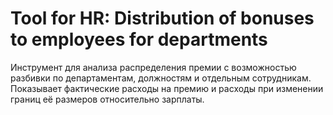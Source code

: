 # Tool for HR: Distribution of bonuses to employees for departments
Инструмент для анализа распределения премии с возможностью разбивки по департаментам, должностям и отдельным сотрудникам. Показывает фактические расходы на премию и расходы при изменении границ её размеров относительно зарплаты.
